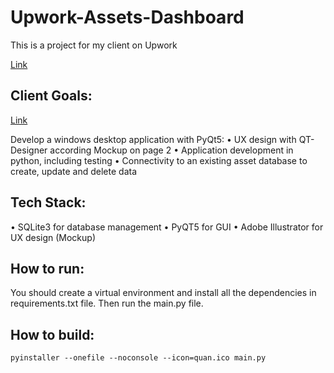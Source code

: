 # Upwork-Assets-Dashboard

This is a project for my client on Upwork

[Link](https://www.upwork.com/freelancers/duongminhq?p=1707054523755089920)

## Client Goals:

[Link](https://file.notion.so/f/f/932f6814-9113-4ad4-8650-bb6590d72b16/d627e058-c002-4c4c-a23a-d637cb663f26/ProjectDescription.pdf?id=584f41f4-61e2-429f-b083-6877b2daf164&table=block&spaceId=932f6814-9113-4ad4-8650-bb6590d72b16&expirationTimestamp=1700582400000&signature=III9jWuqNwl0KSMAgne-Bwjir0Lc0LcGOoIEGPI1mRA&downloadName=ProjectDescription.pdf)

Develop a windows desktop application with PyQt5:
• UX design with QT-Designer according Mockup on page 2
• Application development in python, including testing
• Connectivity to an existing asset database to create, update and delete data

## Tech Stack:

• SQLite3 for database management
• PyQT5 for GUI
• Adobe Illustrator for UX design (Mockup)

## How to run:

You should create a virtual environment and install all the dependencies in requirements.txt file. Then run the main.py file.

## How to build:

```
pyinstaller --onefile --noconsole --icon=quan.ico main.py
```
